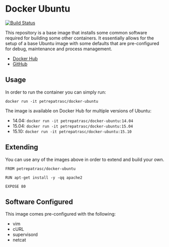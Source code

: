 # Docker Ubuntu

[![Build Status](https://travis-ci.org/petrepatrasc/docker-ubuntu.svg?branch=master)](https://travis-ci.org/petrepatrasc/docker-ubuntu)

This repository is a base image that installs some common software required for building some other containers. It essentially allows for the setup of a base Ubuntu image with some defaults that are pre-configured for debug, maintenance and process management.

* [Docker Hub](https://hub.docker.com/r/petrepatrasc/docker-ubuntu/)
* [GitHub](https://github.com/petrepatrasc/docker-ubuntu)

## Usage

In order to run the container you can simply run:

`docker run -it petrepatrasc/docker-ubuntu`

The image is available on Docker Hub for multiple versions of Ubuntu:

* 14.04: `docker run -it petrepatrasc/docker-ubuntu:14.04`
* 15.04: `docker run -it petrepatrasc/docker-ubuntu:15.04`
* 15.10: `docker run -it petrepatrasc/docker-ubuntu:15.10`

## Extending

You can use any of the images above in order to extend and build your own.

    FROM petrepatrasc/docker-ubuntu

    RUN apt-get install -y -qq apache2

    EXPOSE 80

## Software Configured

This image comes pre-configured with the following:

* vim
* cURL
* supervisord
* netcat
